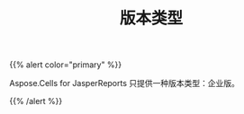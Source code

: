 ﻿---
title: 版本类型
type: docs
weight: 30
url: /zh/jasperreports/edition-types/
---
{{% alert color="primary" %}} 

Aspose.Cells for JasperReports 只提供一种版本类型：企业版。

{{% /alert %}}
